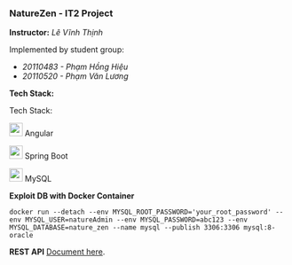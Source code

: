### NatureZen - IT2 Project

**Instructor:** *Lê Vĩnh Thịnh*

Implemented by student group:

- *20110483 - Phạm Hồng Hiệu*
- *20110520 - Phạm Văn Lương*

**Tech Stack:**

Tech Stack:

<img src="https://angular.io/assets/images/logos/angular/angular.svg" width="24"> Angular

<img src="https://www.vectorlogo.zone/logos/springio/springio-icon.svg" width="24"> Spring Boot

<img src="https://www.vectorlogo.zone/logos/mysql/mysql-official.svg" width="24"> MySQL

**Exploit DB with Docker Container**
~~~
docker run --detach --env MYSQL_ROOT_PASSWORD='your_root_password' --env MYSQL_USER=natureAdmin --env MYSQL_PASSWORD=abc123 --env MYSQL_DATABASE=nature_zen --name mysql --publish 3306:3306 mysql:8-oracle
~~~
**REST API**
[Document here](http://localhost:8080/swagger-ui/index.html#/ "Swagger-ui").
